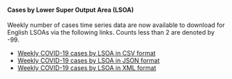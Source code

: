 #### Cases by Lower Super Output Area (LSOA)

Weekly number of cases time series data are now available to download for English LSOAs via the following links. Counts less than 2 are denoted by -99.

* [Weekly COVID-19 cases by LSOA in CSV format](https://coronavirus.data.gov.uk/downloads/lsoa_data/LSOAs_latest.csv)
* [Weekly COVID-19 cases by LSOA in JSON format](https://coronavirus.data.gov.uk/downloads/lsoa_data/LSOAs_latest.json)
* [Weekly COVID-19 cases by LSOA in XML format](https://coronavirus.data.gov.uk/downloads/lsoa_data/LSOAs_latest.xml)

